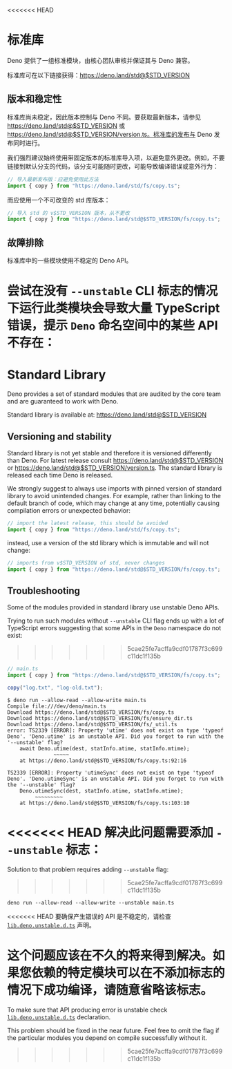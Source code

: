 <<<<<<< HEAD
# 标准库

Deno 提供了一组标准模块，由核心团队审核并保证其与 Deno 兼容。

标准库可在以下链接获得：https://deno.land/std@$STD_VERSION

## 版本和稳定性

标准库尚未稳定，因此版本控制与 Deno 不同。要获取最新版本，请参见
https://deno.land/std@$STD_VERSION 或
https://deno.land/std@$STD_VERSION/version.ts。标准库的发布与 Deno
发布同时进行。

我们强烈建议始终使用带固定版本的标准库导入项，以避免意外更改。例如，不要链接到默认分支的代码，该分支可能随时更改，可能导致编译错误或意外行为：

```typescript
// 导入最新发布版：应避免使用此方法
import { copy } from "https://deno.land/std/fs/copy.ts";
```

而应使用一个不可改变的 std 库版本：

```typescript
// 导入 std 的 v$STD_VERSION 版本，从不更改
import { copy } from "https://deno.land/std@$STD_VERSION/fs/copy.ts";
```

## 故障排除

标准库中的一些模块使用不稳定的 Deno API。

尝试在没有 `--unstable` CLI 标志的情况下运行此类模块会导致大量 TypeScript
错误，提示 `Deno` 命名空间中的某些 API 不存在：
=======
# Standard Library

Deno provides a set of standard modules that are audited by the core team and
are guaranteed to work with Deno.

Standard library is available at: https://deno.land/std@$STD_VERSION

## Versioning and stability

Standard library is not yet stable and therefore it is versioned differently
than Deno. For latest release consult https://deno.land/std@$STD_VERSION or
https://deno.land/std@$STD_VERSION/version.ts. The standard library is released
each time Deno is released.

We strongly suggest to always use imports with pinned version of standard
library to avoid unintended changes. For example, rather than linking to the
default branch of code, which may change at any time, potentially causing
compilation errors or unexpected behavior:

```typescript
// import the latest release, this should be avoided
import { copy } from "https://deno.land/std/fs/copy.ts";
```

instead, use a version of the std library which is immutable and will not
change:

```typescript
// imports from v$STD_VERSION of std, never changes
import { copy } from "https://deno.land/std@$STD_VERSION/fs/copy.ts";
```

## Troubleshooting

Some of the modules provided in standard library use unstable Deno APIs.

Trying to run such modules without `--unstable` CLI flag ends up with a lot of
TypeScript errors suggesting that some APIs in the `Deno` namespace do not
exist:
>>>>>>> 5cae25fe7acffa9cdf01787f3c699c11dc1f135b

```typescript
// main.ts
import { copy } from "https://deno.land/std@$STD_VERSION/fs/copy.ts";

copy("log.txt", "log-old.txt");
```

```shell
$ deno run --allow-read --allow-write main.ts
Compile file:///dev/deno/main.ts
Download https://deno.land/std@$STD_VERSION/fs/copy.ts
Download https://deno.land/std@$STD_VERSION/fs/ensure_dir.ts
Download https://deno.land/std@$STD_VERSION/fs/_util.ts
error: TS2339 [ERROR]: Property 'utime' does not exist on type 'typeof Deno'. 'Deno.utime' is an unstable API. Did you forget to run with the '--unstable' flag?
    await Deno.utime(dest, statInfo.atime, statInfo.mtime);
               ~~~~~
    at https://deno.land/std@$STD_VERSION/fs/copy.ts:92:16

TS2339 [ERROR]: Property 'utimeSync' does not exist on type 'typeof Deno'. 'Deno.utimeSync' is an unstable API. Did you forget to run with the '--unstable' flag?
    Deno.utimeSync(dest, statInfo.atime, statInfo.mtime);
         ~~~~~~~~~
    at https://deno.land/std@$STD_VERSION/fs/copy.ts:103:10
```

<<<<<<< HEAD
解决此问题需要添加 `--unstable` 标志：
=======
Solution to that problem requires adding `--unstable` flag:
>>>>>>> 5cae25fe7acffa9cdf01787f3c699c11dc1f135b

```shell
deno run --allow-read --allow-write --unstable main.ts
```

<<<<<<< HEAD
要确保产生错误的 API
是不稳定的，请检查[`lib.deno.unstable.d.ts`](https://github.com/denoland/deno/blob/$CLI_VERSION/cli/tsc/dts/lib.deno.unstable.d.ts)
声明。

这个问题应该在不久的将来得到解决。如果您依赖的特定模块可以在不添加标志的情况下成功编译，请随意省略该标志。
=======
To make sure that API producing error is unstable check
[`lib.deno.unstable.d.ts`](https://github.com/denoland/deno/blob/$CLI_VERSION/cli/tsc/dts/lib.deno.unstable.d.ts)
declaration.

This problem should be fixed in the near future. Feel free to omit the flag if
the particular modules you depend on compile successfully without it.
>>>>>>> 5cae25fe7acffa9cdf01787f3c699c11dc1f135b
